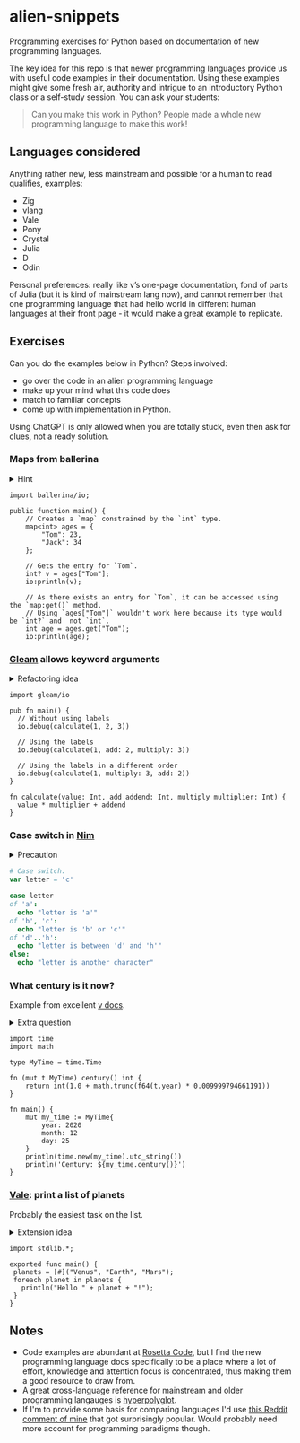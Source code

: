 # alien-snippets
Programming exercises for Python based on documentation of new programming languages.

The key idea for this repo is that newer programming languages provide us with useful code examples in their documentation.
Using these examples might give some fresh air, authority and intrigue to an introductory Python class or a self-study session.
You can ask your students: 

> Can you make this work in Python? People made a whole new programming language to make this work!

## Languages considered

Anything rather new, less mainstream and possible for a human to read qualifies, examples:

- Zig
- vlang
- Vale
- Pony
- Crystal
- Julia
- D
- Odin

Personal preferences: really like v’s one-page documentation, fond of parts of Julia (but it is kind of mainstream lang now), and cannot remember that one programming language that had hello world in different human languages at their front page - it would make a great example to replicate.

## Exercises

Can you do the examples below in Python? Steps involved: 

- go over the code in an alien programming language
- make up your mind what this code does
- match to familiar concepts
- come up with implementation in Python.

Using ChatGPT is only allowed when you are totally stuck, even then ask for clues, not a ready solution.

### Maps from ballerina 

<details><summary>Hint</summary>
... are dictionaries in Python!
</details>


```ballerina
import ballerina/io;

public function main() {
    // Creates a `map` constrained by the `int` type.
    map<int> ages = {
        "Tom": 23,
        "Jack": 34
    };

    // Gets the entry for `Tom`.
    int? v = ages["Tom"];
    io:println(v);

    // As there exists an entry for `Tom`, it can be accessed using the `map:get()` method. 
    // Using `ages["Tom"]` wouldn't work here because its type would be `int?` and  not `int`.
    int age = ages.get("Tom");
    io:println(age);
```

### [Gleam](https://tour.gleam.run/functions/labelled-arguments/) allows keyword arguments

<details><summary>Refactoring idea</summary>
Does the order of arguments in the orginal Gleam function seem natural to you? 
</details>

```gleam
import gleam/io

pub fn main() {
  // Without using labels
  io.debug(calculate(1, 2, 3))

  // Using the labels
  io.debug(calculate(1, add: 2, multiply: 3))

  // Using the labels in a different order
  io.debug(calculate(1, multiply: 3, add: 2))
}

fn calculate(value: Int, add addend: Int, multiply multiplier: Int) {
  value * multiplier + addend
}
```

### Case switch in [Nim](https://nim-lang.org/)

<details><summary>Precaution</summary>
Only a part of this code can be translated to Python `match`/`case`.
</details>

```nim
# Case switch.
var letter = 'c'

case letter
of 'a':
  echo "letter is 'a'"
of 'b', 'c':
  echo "letter is 'b' or 'c'"
of 'd'..'h':
  echo "letter is between 'd' and 'h'"
else:
  echo "letter is another character"
```

### What century is it now? 

Example from excellent [v docs](https://github.com/vlang/v/blob/master/doc/docs.md#module-import-aliasing).

<details><summary>Extra question</summary>
What is the significance of `0.009999794661191` constant?
</details>

```vlang
import time
import math

type MyTime = time.Time

fn (mut t MyTime) century() int {
	return int(1.0 + math.trunc(f64(t.year) * 0.009999794661191))
}

fn main() {
	mut my_time := MyTime{
		year: 2020
		month: 12
		day: 25
	}
	println(time.new(my_time).utc_string())
	println('Century: ${my_time.century()}')
}
```

### [Vale](https://vale.dev/): print a list of planets

Probably the easiest task on the list.

<details><summary>Extension idea</summary>
Consider adding "Hello, Venusians!" and varieties for Earth and Mars to your print statement. 
</details>


```vale
import stdlib.*;

exported func main() {
 planets = [#]("Venus", "Earth", "Mars");
 foreach planet in planets {
   println("Hello " + planet + "!");
 }
}
```

## Notes

- Code examples are abundant at [Rosetta Code][rc], but I find the new programming language docs specifically to be a place where a lot of effort, knowledge and attention focus is concentrated, thus making them a good resource to draw from.
- A great cross-language reference for mainstream and older programming langauges is [hyperpolyglot](https://hyperpolyglot.org/).
- If I'm to provide some basis for comparing languages I'd use [this Reddit comment of mine][rc2] that got surprisingly popular. Would probably need more account for  programming paradigms though.

[rc]: https://rosettacode.org/wiki/Rosetta_Code
[rc2]: https://www.reddit.com/r/learnprogramming/comments/1cgl7df/comment/l1wpykk/
